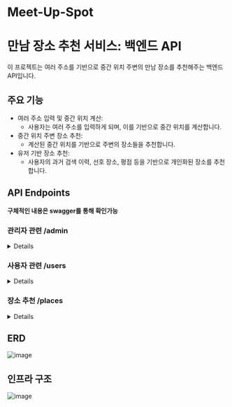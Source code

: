 # Meet-Up-Spot
# 만남 장소 추천 서비스: 백엔드 API

이 프로젝트는 여러 주소를 기반으로 중간 위치 주변의 만남 장소를 추천해주는 백엔드 API입니다.

## 주요 기능

* 여러 주소 입력 및 중간 위치 계산:
  * 사용자는 여러 주소를 입력하게 되며, 이를 기반으로 중간 위치를 계산합니다.
* 중간 위치 주변 장소 추천:
  * 계산된 중간 위치를 기반으로 주변의 장소들을 추천합니다.
* 유저 기반 장소 추천:
  * 사용자의 과거 검색 이력, 선호 장소, 평점 등을 기반으로 개인화된 장소를 추천합니다.
 
## API Endpoints 
**구체적인 내용은 swagger를 통해 확인가능** 

### 관리자 관련 /admin
<details>
  
* 사용자 목록 조회
  * Endpoint: /users
  * Method: GET
* 사용자 생성
  * Endpoint: /create-user
  * Method: POST
* 특정 사용자 업데이트
  * Endpoint: /{user_id}
  * Method: PUT
  
</details>

### 사용자 관련 /users
<details>

* 자신의 정보 업데이트
  * Endpoint: /me
  * Method: PUT
* 자신의 정보 조회
  * Endpoint: /me
  * Method: GET
* 사용자 등록
  * Endpoint: /register
  * Method: POST
* ID로 사용자 조회
  * Endpoint: /{user_id}
  * Method: GET
       
</details>

### 장소 추천 /places
<details>

* 추천 장소 요청
  * Endpoint: /request-places/
  * Method: POST
* 특정 장소 조회
  * Endpoint: /{place_id}
  * Method: GET
* 전체 장소 조회
  * Endpoint: /
  * Method: GET
* 장소 관심 표시
  * Endpoint: /{place_id}/mark
  * Method: POST
* 장소 관심 해제
  * Endpoint: /{place_id}/unmark
  * Method: DELETE
* 자동 완성 장소 조회
  * Endpoint: /completed-places/{address}
  * Method: GET
* 거리 매트릭스 조회
  * Endpoint: /{destination_id}/get-travel-info
  * Method: POST
  * Description: 주어진 출발지와 목적지를 기반으로 여행 정보를 조회합니다.
  
</details>

## ERD
![image](https://github.com/f-lab-edu/Meet-Up-Spot/assets/44284694/7c69f0de-ba89-4928-b816-e145e5ec352b)

## 인프라 구조
![image](https://github.com/f-lab-edu/Meet-Up-Spot/assets/44284694/508dfef5-fcc1-4eeb-ba31-1f74835f35a1)

